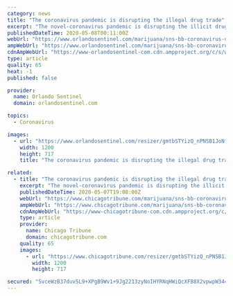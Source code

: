 ```yaml
---
category: news
title: "The coronavirus pandemic is disrupting the illegal drug trade"
excerpt: "The novel-coronavirus pandemic is disrupting the illicit drug trade through increased border controls, reduced air traffic and supply shortages, though the outbreak’s economic fallout may lead to more people getting involved in the business,"
publishedDateTime: 2020-05-08T00:11:00Z
webUrl: "https://www.orlandosentinel.com/marijuana/sns-bb-coronavirus-disrupting-illegal-drug-trade-20200507-66ptruh6gfde7chh55k4upjx5y-story.html"
ampWebUrl: "https://www.orlandosentinel.com/marijuana/sns-bb-coronavirus-disrupting-illegal-drug-trade-20200507-66ptruh6gfde7chh55k4upjx5y-story.html?outputType=amp"
cdnAmpWebUrl: "https://www-orlandosentinel-com.cdn.ampproject.org/c/s/www.orlandosentinel.com/marijuana/sns-bb-coronavirus-disrupting-illegal-drug-trade-20200507-66ptruh6gfde7chh55k4upjx5y-story.html?outputType=amp"
type: article
quality: 65
heat: -1
published: false

provider:
  name: Orlando Sentinel
  domain: orlandosentinel.com

topics:
  - Coronavirus

images:
  - url: "https://www.orlandosentinel.com/resizer/gmtbSTYizQ_nPNSB1JoNf3S9JBU=/1200x0/top/arc-anglerfish-arc2-prod-tronc.s3.amazonaws.com/public/SZ7ZD6SAQHTHK5BEGQ5U7B34EU.aspx"
    width: 1200
    height: 717
    title: "The coronavirus pandemic is disrupting the illegal drug trade"

related:
  - title: "The coronavirus pandemic is disrupting the illegal drug trade"
    excerpt: "The novel-coronavirus pandemic is disrupting the illicit drug trade through increased border controls, reduced air traffic and supply shortages, though the outbreak’s economic fallout may lead to more people getting involved in the business,"
    publishedDateTime: 2020-05-07T19:08:00Z
    webUrl: "https://www.chicagotribune.com/marijuana/sns-bb-coronavirus-disrupting-illegal-drug-trade-20200507-66ptruh6gfde7chh55k4upjx5y-story.html"
    ampWebUrl: "https://www.chicagotribune.com/marijuana/sns-bb-coronavirus-disrupting-illegal-drug-trade-20200507-66ptruh6gfde7chh55k4upjx5y-story.html?outputType=amp"
    cdnAmpWebUrl: "https://www-chicagotribune-com.cdn.ampproject.org/c/s/www.chicagotribune.com/marijuana/sns-bb-coronavirus-disrupting-illegal-drug-trade-20200507-66ptruh6gfde7chh55k4upjx5y-story.html?outputType=amp"
    type: article
    provider:
      name: Chicago Tribune
      domain: chicagotribune.com
    quality: 65
    images:
      - url: "https://www.chicagotribune.com/resizer/gmtbSTYizQ_nPNSB1JoNf3S9JBU=/1200x0/top/arc-anglerfish-arc2-prod-tronc.s3.amazonaws.com/public/SZ7ZD6SAQHTHK5BEGQ5U7B34EU.aspx"
        width: 1200
        height: 717

secured: "SvceWzB37duv5L9+XPgB9Wv1+9Jg2213zyNoIHYRNqHWiQcXFB8X2vpwpW344Ga3A8H9k5a/Jcsyp/EpH3GjgvQAQ9dPLIVTyZnjZGmMUU7pCAri6VBcyWXsfTLUmeZyfivDAUHp+Pvuhpgl3i2+peM7Q1DQsqfGj78YrblRrs1SPcqha+XYcVyc6nldSvJgS30RS1runBrsMS9fmrHwum1xvtJcb68VXMv1IId1W2MtEcqhUsjw+syKPbP/ikxJM8xwhpykLO3GlvpHpx/fofEau8CyseZfh58qox3WaFtbKIjNF4M6ni3MVVyWgx7ad5cXopYXEdZAIz6bxv1A+i0y0cOjwvPcgvEMBJXqJXrKxybwwIuzlh9Q5MXXTkjRbjAnW1C7nx0bb97mrTe6mFRmONcyUUI5UPX1UKt1t8KVM/L1FHj0BNEH1weoNLeda4hdKEC3SuqDUolSEu7iYe2Y6Dxgcu8q23FNh/awGcw=;+J36nT3cjWFB1Cej0ie+Sg=="
---
```


